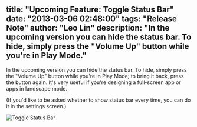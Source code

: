 title: "Upcoming Feature: Toggle Status Bar"
date: "2013-03-06 02:48:00"
tags: "Release Note"
author: "Leo Lin"
description: "In the upcoming version you can hide the status bar. To hide, simply press the \"Volume Up\" button while you're in Play Mode."
---

In the upcoming version you can hide the status bar. To hide, simply press the "Volume Up" button while you're in Play Mode; to bring it back, press the button again. It's very useful if you're designing a full-screen app or apps in landscape mode.

(If you'd like to be asked whether to show status bar every time, you can do it in the settings screen.)

![Toggle Status Bar](/img/posts/upcoming-feature-toggle-status-bar/instruction.png)
